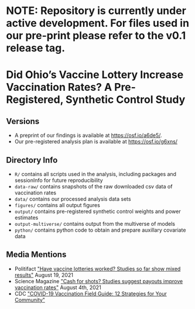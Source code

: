 # NOTE: Repository is currently under active development. For files used in our pre-print please refer to the v0.1 release tag.

# Did Ohio’s Vaccine Lottery Increase Vaccination Rates? A Pre-Registered, Synthetic Control Study

## Versions

* A preprint of our findings is available at https://osf.io/a6de5/. 
* Our pre-registered analysis plan is available at https://osf.io/g6xns/

## Directory Info

* `R/` contains all scripts used in the analysis, including packages and sessionInfo for future reproducibility 
* `data-raw/` contains snapshots of the raw downloaded csv data of vaccination rates 
* `data/` contains our processed analysis data sets
* `figures/` contains all output figures
* `output/` contains pre-registered synthetic control weights and power estimates
* `output-multiverse/` contains output from the multiverse of models 
* `python/` contains python code to obtain and prepare auxillary covariate data

## Media Mentions 

* Politifact ["Have vaccine lotteries worked? Studies so far show mixed results"](https://www.politifact.com/article/2021/aug/19/have-vaccine-lotteries-worked-studies-so-far-show-/) August 19, 2021
* Science Magazine ["Cash for shots? Studies suggest payouts improve vaccination rates"](https://www.sciencemag.org/news/2021/08/cash-shots-studies-suggest-payouts-improve-vaccination-rates) August 4th, 2021
* CDC ["COVID-19 Vaccination Field Guide: 12 Strategies for Your Community"](https://www.cdc.gov/vaccines/covid-19/downloads/covid19-vax-field-guide-12-strategies.pdf)


